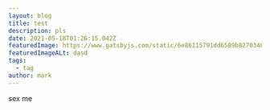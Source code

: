 ```yaml
---
layout: blog
title: test
description: pls
date: 2021-05-18T01:26:15.042Z
featuredImage: https://www.gatsbyjs.com/static/6e86115791dd6589b8270348a721ae2a/54967/cdd8a68df8d83dfc3f0a05eeba60e2f8.png
featuredImageALt: dasd
tags:
  - tag
author: mark
---
```

sex me
